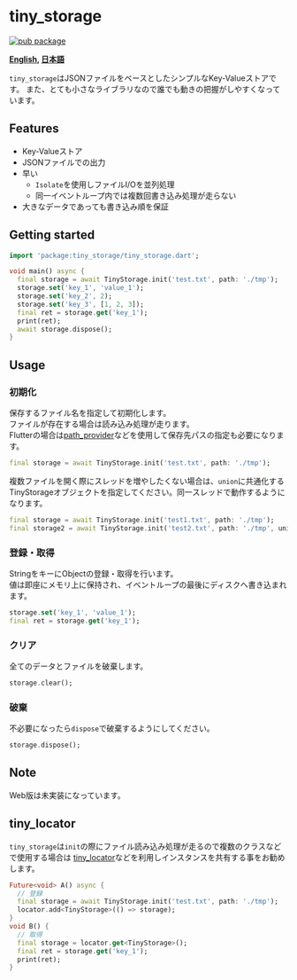 # tiny_storage

[![pub package](https://img.shields.io/pub/v/tiny_storage.svg)](https://pub.dartlang.org/packages/tiny_storage)

**[English](https://github.com/zuvola/tiny_storage/blob/master/README.md), [日本語](https://github.com/zuvola/tiny_storage/blob/master/README_jp.md)**


`tiny_storage`はJSONファイルをベースとしたシンプルなKey-Valueストアです。
また、とても小さなライブラリなので誰でも動きの把握がしやすくなっています。


## Features

- Key-Valueストア
- JSONファイルでの出力
- 早い
  - `Isolate`を使用しファイルI/Oを並列処理
  - 同一イベントループ内では複数回書き込み処理が走らない
- 大きなデータであっても書き込み順を保証


## Getting started

```dart
import 'package:tiny_storage/tiny_storage.dart';

void main() async {
  final storage = await TinyStorage.init('test.txt', path: './tmp');
  storage.set('key_1', 'value_1');
  storage.set('key_2', 2);
  storage.set('key_3', [1, 2, 3]);
  final ret = storage.get('key_1');
  print(ret);
  await storage.dispose();
}
```


## Usage

### 初期化

保存するファイル名を指定して初期化します。  
ファイルが存在する場合は読み込み処理が走ります。  
Flutterの場合は[path_provider](https://pub.dev/packages/path_provider)などを使用して保存先パスの指定も必要になります。

```dart
final storage = await TinyStorage.init('test.txt', path: './tmp');
```

複数ファイルを開く際にスレッドを増やしたくない場合は、`union`に共通化するTinyStorageオブジェクトを指定してください。同一スレッドで動作するようになります。

```dart
final storage = await TinyStorage.init('test1.txt', path: './tmp');
final storage2 = await TinyStorage.init('test2.txt', path: './tmp', union: storage);
```

### 登録・取得

StringをキーにObjectの登録・取得を行います。  
値は即座にメモリ上に保持され、イベントループの最後にディスクへ書き込まれます。

```dart
storage.set('key_1', 'value_1');
final ret = storage.get('key_1');
```

### クリア

全てのデータとファイルを破棄します。

```dart
storage.clear();
```

### 破棄

不必要になったら`dispose`で破棄するようにしてください。

```dart
storage.dispose();
```


## Note

Web版は未実装になっています。


## tiny_locator

`tiny_storage`は`init`の際にファイル読み込み処理が走るので複数のクラスなどで使用する場合は
[tiny_locator](https://pub.dartlang.org/packages/tiny_locator)などを利用しインスタンスを共有する事をお勧めします。

```dart
Future<void> A() async {
  // 登録
  final storage = await TinyStorage.init('test.txt', path: './tmp');
  locator.add<TinyStorage>(() => storage);
}
void B() {
  // 取得
  final storage = locator.get<TinyStorage>();
  final ret = storage.get('key_1');
  print(ret);
}
```
